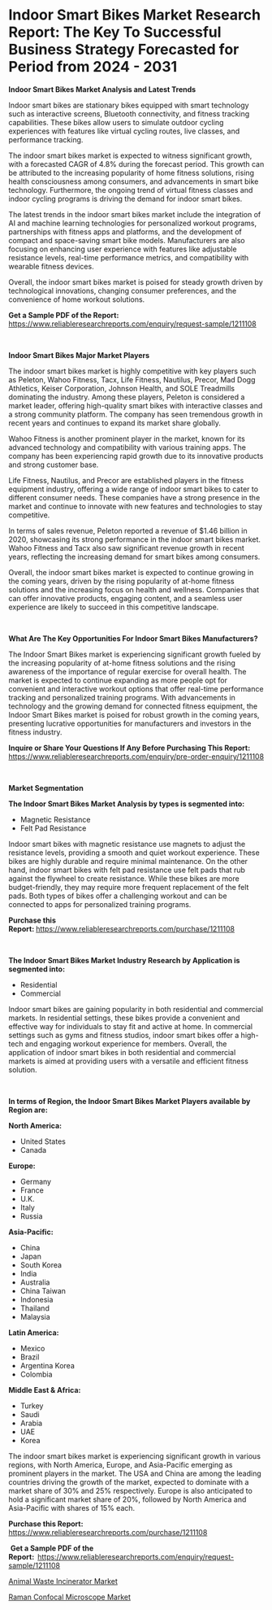 <p><h1>Indoor Smart Bikes Market Research Report: The Key To Successful Business Strategy Forecasted for Period from 2024 - 2031</h1></p><p><strong>Indoor Smart Bikes Market Analysis and Latest Trends</strong></p>
<p><p>Indoor smart bikes are stationary bikes equipped with smart technology such as interactive screens, Bluetooth connectivity, and fitness tracking capabilities. These bikes allow users to simulate outdoor cycling experiences with features like virtual cycling routes, live classes, and performance tracking.</p><p>The indoor smart bikes market is expected to witness significant growth, with a forecasted CAGR of 4.8% during the forecast period. This growth can be attributed to the increasing popularity of home fitness solutions, rising health consciousness among consumers, and advancements in smart bike technology. Furthermore, the ongoing trend of virtual fitness classes and indoor cycling programs is driving the demand for indoor smart bikes.</p><p>The latest trends in the indoor smart bikes market include the integration of AI and machine learning technologies for personalized workout programs, partnerships with fitness apps and platforms, and the development of compact and space-saving smart bike models. Manufacturers are also focusing on enhancing user experience with features like adjustable resistance levels, real-time performance metrics, and compatibility with wearable fitness devices.</p><p>Overall, the indoor smart bikes market is poised for steady growth driven by technological innovations, changing consumer preferences, and the convenience of home workout solutions.</p></p>
<p><strong>Get a Sample PDF of the Report:&nbsp;</strong> <a href="https://www.reliableresearchreports.com/enquiry/request-sample/1211108">https://www.reliableresearchreports.com/enquiry/request-sample/1211108</a></p>
<p>&nbsp;</p>
<p><strong>Indoor Smart Bikes Major Market Players</strong></p>
<p><p>The indoor smart bikes market is highly competitive with key players such as Peleton, Wahoo Fitness, Tacx, Life Fitness, Nautilus, Precor, Mad Dogg Athletics, Keiser Corporation, Johnson Health, and SOLE Treadmills dominating the industry. Among these players, Peleton is considered a market leader, offering high-quality smart bikes with interactive classes and a strong community platform. The company has seen tremendous growth in recent years and continues to expand its market share globally.</p><p>Wahoo Fitness is another prominent player in the market, known for its advanced technology and compatibility with various training apps. The company has been experiencing rapid growth due to its innovative products and strong customer base.</p><p>Life Fitness, Nautilus, and Precor are established players in the fitness equipment industry, offering a wide range of indoor smart bikes to cater to different consumer needs. These companies have a strong presence in the market and continue to innovate with new features and technologies to stay competitive.</p><p>In terms of sales revenue, Peleton reported a revenue of $1.46 billion in 2020, showcasing its strong performance in the indoor smart bikes market. Wahoo Fitness and Tacx also saw significant revenue growth in recent years, reflecting the increasing demand for smart bikes among consumers.</p><p>Overall, the indoor smart bikes market is expected to continue growing in the coming years, driven by the rising popularity of at-home fitness solutions and the increasing focus on health and wellness. Companies that can offer innovative products, engaging content, and a seamless user experience are likely to succeed in this competitive landscape.</p></p>
<p>&nbsp;</p>
<p><strong>What Are The Key Opportunities For Indoor Smart Bikes Manufacturers?</strong></p>
<p><p>The Indoor Smart Bikes market is experiencing significant growth fueled by the increasing popularity of at-home fitness solutions and the rising awareness of the importance of regular exercise for overall health. The market is expected to continue expanding as more people opt for convenient and interactive workout options that offer real-time performance tracking and personalized training programs. With advancements in technology and the growing demand for connected fitness equipment, the Indoor Smart Bikes market is poised for robust growth in the coming years, presenting lucrative opportunities for manufacturers and investors in the fitness industry.</p></p>
<p><strong>Inquire or Share Your Questions If Any Before Purchasing This Report:</strong> <a href="https://www.reliableresearchreports.com/enquiry/pre-order-enquiry/1211108">https://www.reliableresearchreports.com/enquiry/pre-order-enquiry/1211108</a></p>
<p>&nbsp;</p>
<p><strong>Market Segmentation</strong></p>
<p><strong>The Indoor Smart Bikes Market Analysis by types is segmented into:</strong></p>
<p><ul><li>Magnetic Resistance</li><li>Felt Pad Resistance</li></ul></p>
<p><p>Indoor smart bikes with magnetic resistance use magnets to adjust the resistance levels, providing a smooth and quiet workout experience. These bikes are highly durable and require minimal maintenance. On the other hand, indoor smart bikes with felt pad resistance use felt pads that rub against the flywheel to create resistance. While these bikes are more budget-friendly, they may require more frequent replacement of the felt pads. Both types of bikes offer a challenging workout and can be connected to apps for personalized training programs.</p></p>
<p><strong>Purchase this Report:&nbsp;</strong><a href="https://www.reliableresearchreports.com/purchase/1211108">https://www.reliableresearchreports.com/purchase/1211108</a></p>
<p>&nbsp;</p>
<p><strong>The Indoor Smart Bikes Market Industry Research by Application is segmented into:</strong></p>
<p><ul><li>Residential</li><li>Commercial</li></ul></p>
<p><p>Indoor smart bikes are gaining popularity in both residential and commercial markets. In residential settings, these bikes provide a convenient and effective way for individuals to stay fit and active at home. In commercial settings such as gyms and fitness studios, indoor smart bikes offer a high-tech and engaging workout experience for members. Overall, the application of indoor smart bikes in both residential and commercial markets is aimed at providing users with a versatile and efficient fitness solution.</p></p>
<p>&nbsp;</p>
<p><strong>In terms of Region, the Indoor Smart Bikes Market Players available by Region are:</strong></p>
<p>
    <p> <strong> North America: </strong>
        <ul>
            <li>United States</li>
            <li>Canada</li>
        </ul>
        </p> 
    <p> <strong> Europe: </strong>
        <ul>
            <li>Germany</li>
            <li>France</li>
            <li>U.K.</li>
            <li>Italy</li>
            <li>Russia</li>
        </ul>
        </p> 
    <p> <strong> Asia-Pacific: </strong>
        <ul>
            <li>China</li>
            <li>Japan</li>
            <li>South Korea</li>
            <li>India</li>
            <li>Australia</li>
            <li>China Taiwan</li>
            <li>Indonesia</li>
            <li>Thailand</li>
            <li>Malaysia</li>
        </ul>
        </p> 
    <p> <strong> Latin America: </strong>
        <ul>
            <li>Mexico</li>
            <li>Brazil</li>
            <li>Argentina Korea</li>
            <li>Colombia</li>
        </ul>
        </p> 
    <p> <strong> Middle East & Africa: </strong>
        <ul>
            <li>Turkey</li>
            <li>Saudi</li>
            <li>Arabia</li>
            <li>UAE</li>
            <li>Korea</li>
        </ul>
    </p>
    </p>
<p><p>The indoor smart bikes market is experiencing significant growth in various regions, with North America, Europe, and Asia-Pacific emerging as prominent players in the market. The USA and China are among the leading countries driving the growth of the market, expected to dominate with a market share of 30% and 25% respectively. Europe is also anticipated to hold a significant market share of 20%, followed by North America and Asia-Pacific with shares of 15% each.</p></p>
<p><strong>Purchase this Report: </strong><a href="https://www.reliableresearchreports.com/purchase/1211108">https://www.reliableresearchreports.com/purchase/1211108</a></p>
<p>&nbsp;<strong>Get a Sample PDF of the Report:&nbsp;&nbsp;</strong><a href="https://www.reliableresearchreports.com/enquiry/request-sample/1211108">https://www.reliableresearchreports.com/enquiry/request-sample/1211108</a></p>
<p><strong></strong></p>
<p><p><a href="https://github.com/suaretopek9/Market-Research-Report-List-1/blob/main/animal-waste-incinerator-market.md">Animal Waste Incinerator Market</a></p><p><a href="https://github.com/moyahfrancoestellec51j635wcx/Market-Research-Report-List-1/blob/main/raman-confocal-microscope-market.md">Raman Confocal Microscope Market</a></p></p>
